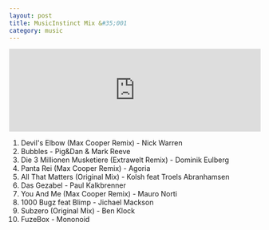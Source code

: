 ```yaml
---
layout: post
title: MusicInstinct Mix &#35;001
category: music
---
```

<!--break-->
<iframe width="100%" height="166" scrolling="no" frameborder="no" src="https://w.soundcloud.com/player/?url=http%3A%2F%2Fapi.soundcloud.com%2Ftracks%2F91168305&amp;color=ffb100&amp;auto_play=false&amp;show_artwork=true"></iframe>
<p>
<ol class="">
<li>Devil's Elbow (Max Cooper Remix) - Nick Warren</li>
<li>Bubbles - Pig&amp;Dan &amp; Mark Reeve</li>
<li>Die 3 Millionen Musketiere (Extrawelt Remix) - Dominik Eulberg</li>
<li>Panta Rei (Max Cooper Remix) - Agoria</li>
<li>All That Matters (Original Mix) - Kolsh feat Troels Abranhamsen</li>
<li>Das Gezabel - Paul Kalkbrenner</li>
<li>You And Me (Max Cooper Remix) - Mauro Norti</li>
<li>1000 Bugz feat Blimp - Jichael Mackson</li>
<li>Subzero (Original Mix) - Ben Klock</li>
<li>FuzeBox - Mononoid</li>
</ol>
